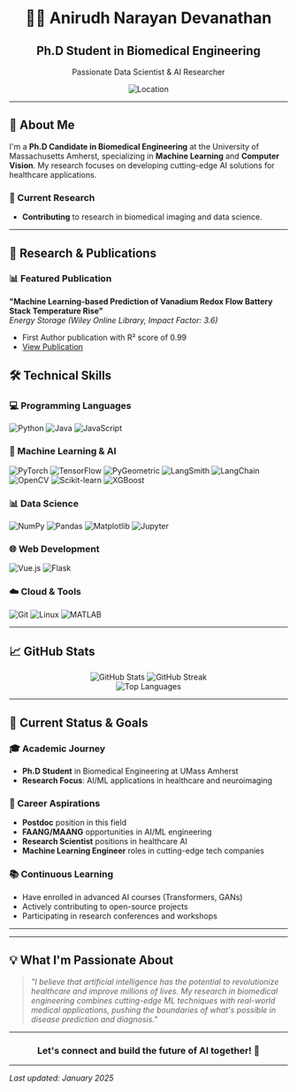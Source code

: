 # <div align ="center">👨‍💻 Anirudh Narayan Devanathan </div>

<div align="center">
  <h2>Ph.D Student in Biomedical Engineering </h2>
  <p>Passionate Data Scientist & AI Researcher</p>
</div>

<div align="center">
  <img src="https://img.shields.io/badge/Location-UMass%20Amherst-blue" alt="Location" />
</div>

---

## 🚀 About Me

I'm a **Ph.D Candidate in Biomedical Engineering** at the University of Massachusetts Amherst, specializing in **Machine Learning** and **Computer Vision**. My research focuses on developing cutting-edge AI solutions for healthcare applications.

### 🎯 Current Research
- **Contributing** to research in biomedical imaging and data science.


---

## 🔬 Research & Publications

### 📊 Featured Publication
**"Machine Learning-based Prediction of Vanadium Redox Flow Battery Stack Temperature Rise"**  
*Energy Storage (Wiley Online Library, Impact Factor: 3.6)*  
- First Author publication with R² score of 0.99
- [View Publication](https://onlinelibrary.wiley.com/doi/10.1002/est2.70087)


## 🛠️ Technical Skills

### 💻 Programming Languages
![Python](https://img.shields.io/badge/Python-3776AB?style=for-the-badge&logo=python&logoColor=white)
![Java](https://img.shields.io/badge/Java-ED8B00?style=for-the-badge&logo=openjdk&logoColor=white)
![JavaScript](https://img.shields.io/badge/JavaScript-F7DF1E?style=for-the-badge&logo=javascript&logoColor=black)

### 🤖 Machine Learning & AI
![PyTorch](https://img.shields.io/badge/PyTorch-EE4C2C?style=for-the-badge&logo=pytorch&logoColor=white)
![TensorFlow](https://img.shields.io/badge/TensorFlow-FF6F00?style=for-the-badge&logo=tensorflow&logoColor=white)
![PyGeometric](https://img.shields.io/badge/PyGeometric-FF6F00?style=for-the-badge&logo=python&logoColor=white)
![LangSmith](https://img.shields.io/badge/LangSmith-FF6F00?style=for-the-badge&logo=python&logoColor=white)
![LangChain](https://img.shields.io/badge/LangChain-FF6F00?style=for-the-badge&logo=python&logoColor=white)
![OpenCV](https://img.shields.io/badge/OpenCV-5C3EE8?style=for-the-badge&logo=opencv&logoColor=white)
![Scikit-learn](https://img.shields.io/badge/scikit--learn-F7931E?style=for-the-badge&logo=scikit-learn&logoColor=white)
![XGBoost](https://img.shields.io/badge/XGBoost-337AB7?style=for-the-badge&logo=xgboost&logoColor=white)

### 📊 Data Science
![NumPy](https://img.shields.io/badge/NumPy-013243?style=for-the-badge&logo=numpy&logoColor=white)
![Pandas](https://img.shields.io/badge/Pandas-150458?style=for-the-badge&logo=pandas&logoColor=white)
![Matplotlib](https://img.shields.io/badge/Matplotlib-11557C?style=for-the-badge&logo=matplotlib&logoColor=white)
![Jupyter](https://img.shields.io/badge/Jupyter-F37626?style=for-the-badge&logo=jupyter&logoColor=white)

### 🌐 Web Development
![Vue.js](https://img.shields.io/badge/Vue.js-4FC08D?style=for-the-badge&logo=vue.js&logoColor=white)
![Flask](https://img.shields.io/badge/Flask-000000?style=for-the-badge&logo=flask&logoColor=white)

### ☁️ Cloud & Tools
![Git](https://img.shields.io/badge/Git-F05032?style=for-the-badge&logo=git&logoColor=white)
![Linux](https://img.shields.io/badge/Linux-FCC624?style=for-the-badge&logo=linux&logoColor=black)
![MATLAB](https://img.shields.io/badge/MATLAB-0076A8?style=for-the-badge&logo=mathworks&logoColor=white)

---

## 📈 GitHub Stats

<div align="center">
  <img src="https://github-readme-stats.vercel.app/api?username=AnirudhNarayan&show_icons=true&theme=radical&hide_border=true" alt="GitHub Stats" />
  <img src="https://github-readme-streak-stats.herokuapp.com/?user=AnirudhNarayan&theme=radical&hide_border=true" alt="GitHub Streak" />
</div>

<div align="center">
  <img src="https://github-readme-stats.vercel.app/api/top-langs/?username=AnirudhNarayan&layout=compact&theme=radical&hide_border=true" alt="Top Languages" />
</div>

---

## 🎯 Current Status & Goals

### 🎓 Academic Journey
- **Ph.D Student** in Biomedical Engineering at UMass Amherst
- **Research Focus**: AI/ML applications in healthcare and neuroimaging

### 🚀 Career Aspirations
- **Postdoc** position in this field
- **FAANG/MAANG** opportunities in AI/ML engineering
- **Research Scientist** positions in healthcare AI
- **Machine Learning Engineer** roles in cutting-edge tech companies

### 📚 Continuous Learning
- Have enrolled in advanced AI courses (Transformers, GANs)
- Actively contributing to open-source projects
- Participating in research conferences and workshops

---


---



## 💡 What I'm Passionate About

> *"I believe that artificial intelligence has the potential to revolutionize healthcare and improve millions of lives. My research in biomedical engineering combines cutting-edge ML techniques with real-world medical applications, pushing the boundaries of what's possible in disease prediction and diagnosis."*



---

<div align="center">
  <h3>Let's connect and build the future of AI together! 🚀</h3>
</div>

---

*Last updated: January 2025*
